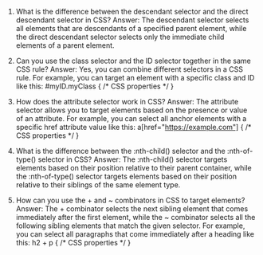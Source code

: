 1. What is the difference between the descendant selector and the direct descendant selector in CSS? 
Answer: The descendant selector selects all elements that are descendants of a specified parent element, while the direct descendant selector selects only the immediate child elements of a parent element. 

2. Can you use the class selector and the ID selector together in the same CSS rule? 
Answer: Yes, you can combine different selectors in a CSS rule. For example, you can target an element with a specific class and ID like this: #myID.myClass { /* CSS properties */ } 

3. How does the attribute selector work in CSS? 
Answer: The attribute selector allows you to target elements based on the presence or value of an attribute. For example, you can select all anchor elements with a specific href attribute value like this: a[href="https://example.com"] { /* CSS properties */ } 

4. What is the difference between the :nth-child() selector and the :nth-of-type() selector in CSS? 
Answer: The :nth-child() selector targets elements based on their position relative to their parent container, while the :nth-of-type() selector targets elements based on their position relative to their siblings of the same element type. 

5. How can you use the + and ~ combinators in CSS to target elements? 
Answer: The + combinator selects the next sibling element that comes immediately after the first element, while the ~ combinator selects all the following sibling elements that match the given selector. For example, you can select all paragraphs that come immediately after a heading like this: h2 + p { /* CSS properties */ }